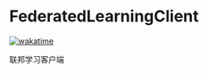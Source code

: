 # FederatedLearningClient

[![wakatime](https://wakatime.com/badge/user/c961f353-6dc8-45d2-b741-b1294782806e/project/d0676513-2dba-48b0-ae06-08a0f7deab5c.svg)](https://wakatime.com/badge/user/c961f353-6dc8-45d2-b741-b1294782806e/project/d0676513-2dba-48b0-ae06-08a0f7deab5c)

联邦学习客户端
